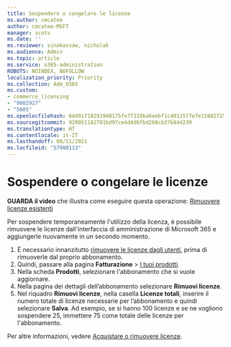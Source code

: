 ```yaml
---
title: Sospendere o congelare le licenze
ms.author: cmcatee
author: cmcatee-MSFT
manager: scotv
ms.date: ''
ms.reviewer: sinakassaw, nicholak
ms.audience: Admin
ms.topic: article
ms.service: o365-administration
ROBOTS: NOINDEX, NOFOLLOW
localization_priority: Priority
ms.collection: Adm_O365
ms.custom:
- commerce_licensing
- "9002927"
- "5605"
ms.openlocfilehash: 6d491718291940175fe7f319ba6eebf1c4011577e7e15802725a3c5baa77db25
ms.sourcegitcommit: 920051182781bd97ce4d4d6fbd268cb37b84d239
ms.translationtype: HT
ms.contentlocale: it-IT
ms.lasthandoff: 08/11/2021
ms.locfileid: "57900113"
---
```

# <a name="suspend-or-pause-licenses"></a>Sospendere o congelare le licenze

**GUARDA il video** che illustra come eseguire questa operazione: [Rimuovere licenze esistenti](https://go.microsoft.com/fwlink/p/?linkid=2154938)

Per sospendere temporaneamente l'utilizzo della licenza, è possibile rimuovere le licenze dall'interfaccia di amministrazione di Microsoft 365 e aggiungerle nuovamente in un secondo momento.

1. È necessario innanzitutto [rimuovere le licenze dagli utenti](https://docs.microsoft.com/microsoft-365/admin/manage/remove-licenses-from-users), prima di rimuoverle dal proprio abbonamento. 
2. Quindi, passare alla pagina **Fatturazione**  >  [I tuoi prodotti](https://go.microsoft.com/fwlink/p/?linkid=842054).
3. Nella scheda **Prodotti**, selezionare l'abbonamento che si vuole aggiornare.
4. Nella pagina dei dettagli dell’abbonamento selezionare **Rimuovi licenze**.
5. Nel riquadro **Rimuovi licenze**, nella casella **Licenze totali**, inserire il numero totale di licenze necessarie per l’abbonamento e quindi selezionare **Salva**. Ad esempio, se si hanno 100 licenze e se ne vogliono sospendere 25, immettere 75 come totale delle licenze per l'abbonamento.

Per altre informazioni, vedere [Acquistare o rimuovere licenze](https://docs.microsoft.com/microsoft-365/commerce/licenses/buy-licenses).